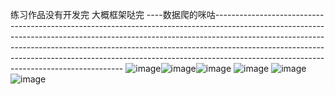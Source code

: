 练习作品没有开发完   大概框架哒完    ----数据爬的咪咕-------------------------------------------------------------------------------------------------------------------------------------------------------------------------------------------------------------------------------------------------------------------------------------------------------------------------------------------------------------------------------
![image](https://github.com/xiaoyikeji/vueMusic/blob/master/src/imge/QQ%E5%9B%BE%E7%89%8720181128221739.png)![image](https://github.com/xiaoyikeji/vueMusic/blob/master/src/imge/QQ%E5%9B%BE%E7%89%8720181128221808.png)![image](https://github.com/xiaoyikeji/vueMusic/blob/master/src/imge/QQ%E5%9B%BE%E7%89%8720181128221826.png)
![image](https://github.com/xiaoyikeji/vueMusic/blob/master/src/imge/QQ%E5%9B%BE%E7%89%8720181128221844.png)
![image](https://github.com/xiaoyikeji/vueMusic/blob/master/src/imge/QQ%E5%9B%BE%E7%89%8720181128221917.png)
![image](https://github.com/xiaoyikeji/vueMusic/blob/master/src/imge/QQ%E5%9B%BE%E7%89%8720181128221940.png)
